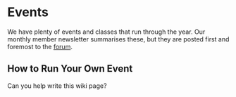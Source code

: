 # Events
We have plenty of events and classes that run through the year. Our monthly member newsletter summarises these, but they are posted first and foremost to the [forum](https://list.hacman.org.uk/c/events/12).

## How to Run Your Own Event

Can you help write this wiki page?